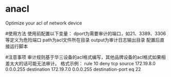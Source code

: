 # anacl
 Optimize your acl of network device


#使用方法
使用前配置以下变量：
dport为需要审计的端口，如21、3389、3306等定义为危险端口
path为acl文件所在目录
output为审计日志输出目录
配置后直接运行脚本

#注意事项
审计规则基于华三设备的acl格式编写，其他品牌设备的acl格式如果相差太大的话可能无法审计。
格式示例：
rule 10 deny tcp source 172.19.8.0 0.0.0.255 destination 172.19.7.0 0.0.0.255 destination-port eq 22

